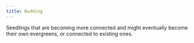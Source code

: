 ```yaml
---
title: Budding
---
```



Seedlings that are becoming more connected and might eventually become their own evergreens, or connected to existing ones.